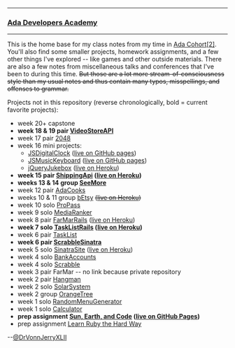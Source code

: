 - - -
### [Ada Developers Academy][adaweb]
- - -

[adaweb]: http://adadevelopersacademy.org

This is the home base for my class notes from my time in [Ada Cohort[2]][c3]. You'll also find some smaller projects, homework assignments, and a few other things I've explored -- like games and other outside materials. There are also a few notes from miscellaneous talks and conferences that I've been to during this time. ~~But those are a lot more stream-of-consciousness style than my usual notes and thus contain many typos, misspellings, and offenses to grammar.~~

[c3]: https://github.com/Ada-Developers-Academy/daily-curriculum/blob/master/cohort_schedules/C03_classroom.md


Projects not in this repository (reverse chronologically,  bold = current favorite projects):

* week 20+ capstone
* __week 18 & 19 pair [VideoStoreAPI](https://github.com/brittinator/C3Projects--VideoStoreAPI)__
* week 17 pair [2048](https://github.com/corinnepingul/C3Projects--2048)
* week 16 mini projects:
  - [JSDigitalClock](https://github.com/drvonnjerryxlii/js-digital-clock) ([live on GitHub pages](http://drvonnjerryxlii.github.io/js-digital-clock))
  - [JSMusicKeyboard](https://github.com/drvonnjerryxlii/js-music-keyboard) ([live on GitHub pages](http://drvonnjerryxlii.github.io/js-music-keyboard/))
  - [jQueryJukebox](https://github.com/drvonnjerryxlii/jquery-jukebox) ([live on Heroku](https://jerisjukebox.herokuapp.com/))
* __week 15 pair [ShippingApi](https://github.com/acmei/C3Projects--ShippingAPI) ([live on Heroku](http://fedax.herokuapp.com/))__
* __weeks 13 & 14 group [SeeMore](https://github.com/????????????????/C3Projects--SeeMore)__
* week 12 pair [AdaCooks](https://github.com/drvonnjerryxlii/C3Projects--AdaCooks)
* weeks 10 & 11 group [bEtsy](https://github.com/catchingash/C3Projects--bEtsy) ~~([live on Heroku](https://desolate-coast-1026.herokuapp.com/))~~
* week 10 solo [ProPass](https://github.com/drvonnjerryxlii/C3Projects--ProPass)
* week 9 solo [MediaRanker](https://github.com/drvonnjerryxlii/C3Projects--MediaRanker)
* week 8 pair [FarMarRails](https://github.com/drvonnjerryxlii/C3Projects--FarMarRails) ([live on Heroku](https://fierce-lake-7922.herokuapp.com/))
* __week 7 solo [TaskListRails](https://github.com/drvonnjerryxlii/C3Projects--TaskListRails) ([live on Heroku](https://carls-taskmaster.herokuapp.com/))__
* week 6 pair [TaskList](https://github.com/drvonnjerryxlii/C3Projects--TaskList)
* __week 6 pair [ScrabbleSinatra](https://github.com/lilagrc/C3Projects--ScrabbleSinatra)__
* week 5 solo [SinatraSite](https://github.com/drvonnjerryxlii/C3Projects--SinatraSite) ([live on Heroku](http://mad-scientist-for-hire.herokuapp.com))
* week 4 solo [BankAccounts](https://github.com/drvonnjerryxlii/C3Projects--BankAccounts)
* week 4 solo [Scrabble](https://github.com/drvonnjerryxlii/C3Projects--Scrabble)
* week 3 pair FarMar -- no link because private repository
* week 2 pair [Hangman](https://github.com/drvonnjerryxlii/C3Projects--Hangman)
* week 2 solo [SolarSystem](https://github.com/drvonnjerryxlii/C3Projects--SolarSystem)
* week 2 group [OrangeTree](https://github.com/drvonnjerryxlii/C3Projects--OrangeTree)
* week 1 solo [RandomMenuGenerator](https://github.com/drvonnjerryxlii/C3Projects--RandomMenuGenerator)
* week 1 solo [Calculator](https://github.com/drvonnjerryxlii/C3Projects--Calculator)
* __prep assignment [Sun, Earth, and Code](https://www.codecademy.com/goals/web-beginner-en-ymqg0) ([live on GitHub Pages](http://drvonnjerryxlii.github.io/solarSystem/))__
* prep assignment [Learn Ruby the Hard Way](http://learnrubythehardway.org/book/)

--[@DrVonnJerryXLII][dt]

[dt]: https://twitter.com/drvonnjerryxlii/ "Tweeeeeeeeeet!"
